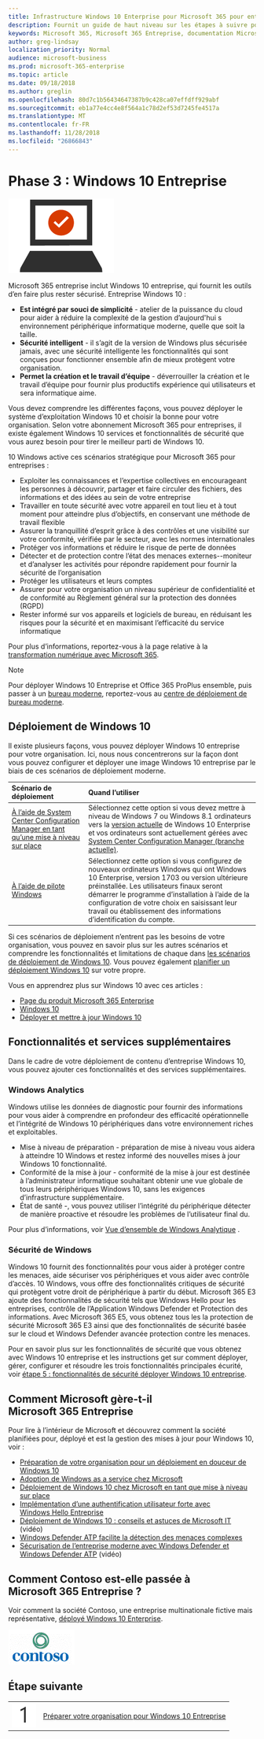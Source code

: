 ```yaml
---
title: Infrastructure Windows 10 Enterprise pour Microsoft 365 pour entreprises
description: Fournit un guide de haut niveau sur les étapes à suivre pour déployer Windows 10 Entreprise sur les ordinateurs dans le cadre de Microsoft 365 Entreprise.
keywords: Microsoft 365, Microsoft 365 Entreprise, documentation Microsoft 365, Windows 10 Entreprise, déploiement
author: greg-lindsay
localization_priority: Normal
audience: microsoft-business
ms.prod: microsoft-365-enterprise
ms.topic: article
ms.date: 09/18/2018
ms.author: greglin
ms.openlocfilehash: 80d7c1b56434647387b9c428ca07effdff929abf
ms.sourcegitcommit: eb1a77e4cc4e8f564a1c78d2ef53d7245fe4517a
ms.translationtype: MT
ms.contentlocale: fr-FR
ms.lasthandoff: 11/28/2018
ms.locfileid: "26866843"
---
```

# <a name="phase-3-windows-10-enterprise"></a>Phase 3 : Windows 10 Entreprise

![](./media/deploy-foundation-infrastructure/win10enterprise_icon.png)

Microsoft 365 entreprise inclut Windows 10 entreprise, qui fournit les outils d’en faire plus rester sécurisé. Entreprise Windows 10 :

- **Est intégré par souci de simplicité** - atelier de la puissance du cloud pour aider à réduire la complexité de la gestion d’aujourd'hui s environnement périphérique informatique moderne, quelle que soit la taille.
- **Sécurité intelligent** - il s’agit de la version de Windows plus sécurisée jamais, avec une sécurité intelligente les fonctionnalités qui sont conçues pour fonctionner ensemble afin de mieux protègent votre organisation.
- **Permet la création et le travail d’équipe** - déverrouiller la création et le travail d’équipe pour fournir plus productifs expérience qui utilisateurs et sera informatique aime.

Vous devez comprendre les différentes façons, vous pouvez déployer le système d’exploitation Windows 10 et choisir la bonne pour votre organisation. Selon votre abonnement Microsoft 365 pour entreprises, il existe également Windows 10 services et fonctionnalités de sécurité que vous aurez besoin pour tirer le meilleur parti de Windows 10.

10 Windows active ces scénarios stratégique pour Microsoft 365 pour entreprises :

- Exploiter les connaissances et l’expertise collectives en encourageant les personnes à découvrir, partager et faire circuler des fichiers, des informations et des idées au sein de votre entreprise
- Travailler en toute sécurité avec votre appareil en tout lieu et à tout moment pour atteindre plus d’objectifs, en conservant une méthode de travail flexible
- Assurer la tranquillité d’esprit grâce à des contrôles et une visibilité sur votre conformité, vérifiée par le secteur, avec les normes internationales
- Protéger vos informations et réduire le risque de perte de données
- Détecter et de protection contre l’état des menaces externes--moniteur et d’analyser les activités pour répondre rapidement pour fournir la sécurité de l’organisation
- Protéger les utilisateurs et leurs comptes
- Assurer pour votre organisation un niveau supérieur de confidentialité et de conformité au Règlement général sur la protection des données (RGPD)
- Rester informé sur vos appareils et logiciels de bureau, en réduisant les risques pour la sécurité et en maximisant l’efficacité du service informatique

Pour plus d’informations, reportez-vous à la page relative à la [transformation numérique avec Microsoft 365](http://transform.microsoft.com). 

>[!Note]
>Pour déployer Windows 10 Entreprise et Office 365 ProPlus ensemble, puis passer à un [bureau moderne](https://www.microsoft.com/microsoft-365/modern-desktop), reportez-vous au [centre de déploiement de bureau moderne](http://aka.ms/howtoshift).
>

## <a name="windows-10-deployment"></a>Déploiement de Windows 10

Il existe plusieurs façons, vous pouvez déployer Windows 10 entreprise pour votre organisation. Ici, nous nous concentrerons sur la façon dont vous pouvez configurer et déployer une image Windows 10 entreprise par le biais de ces scénarios de déploiement moderne.

| Scénario de déploiement | Quand l’utiliser |
|:--- |:--- |
| [À l’aide de System Center Configuration Manager en tant qu’une mise à niveau sur place](windows10-deploy-inplaceupgrade.md) | Sélectionnez cette option si vous devez mettre à niveau de Windows 7 ou Windows 8.1 ordinateurs vers la <a href="https://aka.ms/windows-10-release-information" target="_blank">version actuelle</a> de Windows 10 Enterprise et vos ordinateurs sont actuellement gérées avec <a href="https://aka.ms/introtosccm" target="_blank">System Center Configuration Manager (branche actuelle)</a>. |
| [À l’aide de pilote Windows](windows10-deploy-autopilot.md) | Sélectionnez cette option si vous configurez de nouveaux ordinateurs Windows qui ont Windows 10 Enterprise, version 1703 ou version ultérieure préinstallée. Les utilisateurs finaux seront démarrer le programme d’installation à l’aide de la configuration de votre choix en saisissant leur travail ou établissement des informations d’identification du compte. |

Si ces scénarios de déploiement n’entrent pas les besoins de votre organisation, vous pouvez en savoir plus sur les autres scénarios et comprendre les fonctionnalités et limitations de chaque dans [les scénarios de déploiement de Windows 10](https://docs.microsoft.com/windows/deployment/windows-10-deployment-scenarios). Vous pouvez également <a href="https://aka.ms/planforwin10deployment" target="_blank">planifier un déploiement Windows 10</a> sur votre propre.

Vous en apprendrez plus sur Windows 10 avec ces articles :

- [Page du produit Microsoft 365 Enterprise](https://www.microsoft.com/microsoft-365/enterprise)
- [Windows 10](https://docs.microsoft.com/windows/windows-10)
- [Déployer et mettre à jour Windows 10](https://docs.microsoft.com/windows/deployment/)


## <a name="additional-services-and-features"></a>Fonctionnalités et services supplémentaires
Dans le cadre de votre déploiement de contenu d’entreprise Windows 10, vous pouvez ajouter ces fonctionnalités et des services supplémentaires.

### <a name="windows-analytics"></a>Windows Analytics

Windows utilise les données de diagnostic pour fournir des informations pour vous aider à comprendre en profondeur des efficacité opérationnelle et l’intégrité de Windows 10 périphériques dans votre environnement riches et exploitables.

* Mise à niveau de préparation - préparation de mise à niveau vous aidera à atteindre 10 Windows et restez informé des nouvelles mises à jour Windows 10 fonctionnalité. 
* Conformité de la mise à jour - conformité de la mise à jour est destinée à l’administrateur informatique souhaitant obtenir une vue globale de tous leurs périphériques Windows 10, sans les exigences d’infrastructure supplémentaire.
* État de santé -, vous pouvez utiliser l’intégrité du périphérique détecter de manière proactive et résoudre les problèmes de l’utilisateur final du.

Pour plus d’informations, voir [Vue d’ensemble de Windows Analytique](https://docs.microsoft.com/windows/deployment/update/windows-analytics-overview) .

### <a name="windows-security"></a>Sécurité de Windows

Windows 10 fournit des fonctionnalités pour vous aider à protéger contre les menaces, aide sécuriser vos périphériques et vous aider avec contrôle d’accès. 10 Windows, vous offre des fonctionnalités critiques de sécurité qui protègent votre droit de périphérique à partir du début. Microsoft 365 E3 ajoute des fonctionnalités de sécurité tels que Windows Hello pour les entreprises, contrôle de l’Application Windows Defender et Protection des informations. Avec Microsoft 365 E5, vous obtenez tous les la protection de sécurité Microsoft 365 E3 ainsi que des fonctionnalités de sécurité basée sur le cloud et Windows Defender avancée protection contre les menaces. 

Pour en savoir plus sur les fonctionnalités de sécurité que vous obtenez avec Windows 10 entreprise et les instructions get sur comment déployer, gérer, configurer et résoudre les trois fonctionnalités principales écurité, voir [étape 5 : fonctionnalités de sécurité déployer Windows 10 entreprise](windows10-enable-security-features.md).

## <a name="how-microsoft-does-microsoft-365-enterprise"></a>Comment Microsoft gère-t-il Microsoft 365 Entreprise

Pour lire à l’intérieur de Microsoft et découvrez comment la société planifiées pour, déployé et est la gestion des mises à jour pour Windows 10, voir :

- [Préparation de votre organisation pour un déploiement en douceur de Windows 10](https://www.microsoft.com/itshowcase/windows10deployment?wt.mc_id=bmkg_itsc)
- [Adoption de Windows as a service chez Microsoft](https://www.microsoft.com/itshowcase/Article/Content/851/Adopting-Windows-as-a-service-at-Microsoft)
- [Déploiement de Windows 10 chez Microsoft en tant que mise à niveau sur place](https://www.microsoft.com/itshowcase/Article/Content/668/Deploying-Windows-10-at-Microsoft-as-an-inplace-upgrade)
- [Implémentation d’une authentification utilisateur forte avec Windows Hello Entreprise](https://www.microsoft.com/itshowcase/Article/Content/756/Implementing-strong-user-authentication-with-Windows-Hello-for-Business)
- [Déploiement de Windows 10 : conseils et astuces de Microsoft IT](https://www.microsoft.com/itshowcase/Article/Content/951/Windows-10-deployment-tips-and-tricks-from-Microsoft-IT) (vidéo)
- [Windows Defender ATP facilite la détection des menaces complexes](https://www.microsoft.com/itshowcase/Article/Content/854/Windows-Defender-ATP-helps-detect-sophisticated-threats)
- [Sécurisation de l’entreprise moderne avec Windows Defender et Windows Defender ATP](https://www.microsoft.com/itshowcase/Article/Content/903/Securing-the-modern-enterprise-with-Windows-Defender-and-Windows-Defender-ATP) (vidéo)

## <a name="how-contoso-did-microsoft-365-enterprise"></a>Comment Contoso est-elle passée à Microsoft 365 Entreprise ?

Voir comment la société Contoso, une entreprise multinationale fictive mais représentative, [déployé Windows 10 Enterprise](contoso-win10.md).

![](./media/contoso-overview/contoso-icon.png)

## <a name="next-step"></a>Étape suivante

|||
|:-------|:-----|
|![](./media/stepnumbers/Step1.png)| [Préparer votre organisation pour Windows 10 Entreprise](windows10-prepare-your-org.md) |
